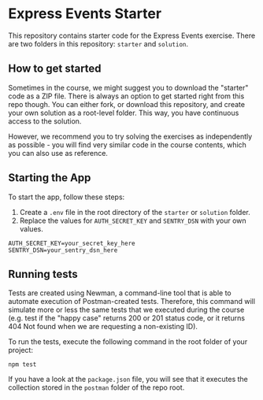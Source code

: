 # Express Events Starter

This repository contains starter code for the Express Events exercise. There are two folders in this repository: `starter` and `solution`.

## How to get started

Sometimes in the course, we might suggest you to download the "starter" code as a ZIP file. There is always an option to get started right from this repo though. You can either fork, or download this repository, and create your own solution as a root-level folder. This way, you have continuous access to the solution.

However, we recommend you to try solving the exercises as independently as possible - you will find very similar code in the course contents, which you can also use as reference.

## Starting the App

To start the app, follow these steps:

1. Create a `.env` file in the root directory of the `starter` or `solution` folder.
2. Replace the values for `AUTH_SECRET_KEY` and `SENTRY_DSN` with your own values.

```plaintext
AUTH_SECRET_KEY=your_secret_key_here
SENTRY_DSN=your_sentry_dsn_here
```

## Running tests

Tests are created using Newman, a command-line tool that is able to automate execution of Postman-created tests. Therefore, this command will simulate more or less the same tests that we executed during the course (e.g. test if the "happy case" returns 200 or 201 status code, or it returns 404 Not found when we are requesting a non-existing ID).

To run the tests, execute the following command in the root folder of your project:

```plaintext
npm test
```

If you have a look at the `package.json` file, you will see that it executes the collection stored in the `postman` folder of the repo root.
